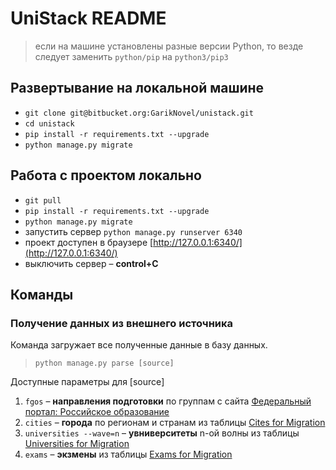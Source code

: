 # UniStack README

> если на машине установлены разные версии Python, то везде следует заменить `python/pip` на `python3/pip3` 

## Развертывание на локальной машине
+ `git clone git@bitbucket.org:GarikNovel/unistack.git`
+ `cd unistack`
+ `pip install -r requirements.txt --upgrade`
+ `python manage.py migrate`

## Работа с проектом локально
+ `git pull`
+ `pip install -r requirements.txt --upgrade`
+ `python manage.py migrate`
+ запустить сервер `python manage.py runserver 6340`
+ проект доступен в браузере [http://127.0.0.1:6340/](http://127.0.0.1:6340/)
+ выключить сервер – **control+C**

## Команды
### Получение данных из внешнего источника 
Команда загружает все полученные данные в базу данных. 
> `python manage.py parse [source]`

Доступные параметры для [source]

1. `fgos` – **направления подготовки** по группам с сайта [Федеральный портал: Российское образование](http://www.edu.ru/abitur/act.6/index.php)
2. `cities` – **города** по регионам и странам из таблицы [Cites for Migration](https://docs.google.com/spreadsheets/d/1Mp9r7CNxVnKip-tLAFpbGp4K_MY2iUrbrBOQBcsKLVE/edit?usp=sharing)
3. `universities --wave=n` – **увниверситеты** n-ой волны из таблицы [Universities for Migration](https://docs.google.com/spreadsheets/d/15Q8sDyG_eBUHMcriIAHTmwDcdSdJSSLNAo34iBZKyJk/edit?usp=sharing)
4. `exams` – **экзмены** из таблицы [Exams for Migration](https://docs.google.com/spreadsheets/d/1iw-Wv4omM8GoAhdF3yKBKXQzECZBFClRJIVsOrqcynU/edit#gid=0)
